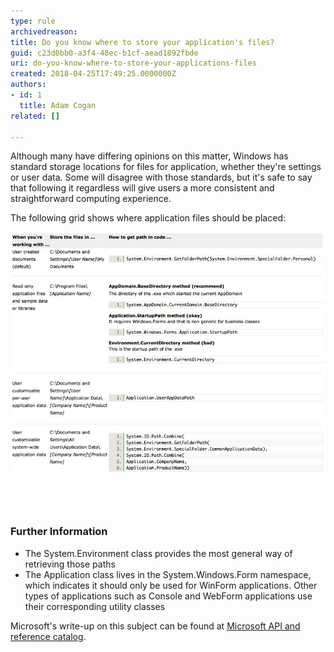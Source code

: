 ```yaml
---
type: rule
archivedreason: 
title: Do you know where to store your application's files?
guid: c23d0bb0-a3f4-48ec-b1cf-aead1892fbde
uri: do-you-know-where-to-store-your-applications-files
created: 2018-04-25T17:49:25.0000000Z
authors:
- id: 1
  title: Adam Cogan
related: []

---
```



<p>Although many have differing opinions on this matter, Windows has standard storage locations for files for application, whether they're settings or user data. Some will disagree with those standards, but it's safe to say that following it regardless will give users a more consistent and straightforward computing experience.</p><p>The following grid shows where application files should be placed: <br></p><dl class="image"><dt><img src="store-files.jpg" alt="store-files.jpg" /></dt> </dl>
<br><excerpt class='endintro'></excerpt><br>
<p></p><h3>Further Information<br></h3><ul><li>The System.Environment class provides the most general way of retrieving those paths</li><li>The Application class lives in the System.Windows.Form namespace, which indicates it should only be used for WinForm applications. Other types of applications such as Console and WebForm applications use their corresponding utility classes<br></li></ul><p>Microsoft's write-up on this subject can be found at <a href="https://www.ssw.com.au/ssw/Redirect/Microsoft/MSDNFileSystem.htm">Microsoft API and reference catalog</a>.​<br></p>


